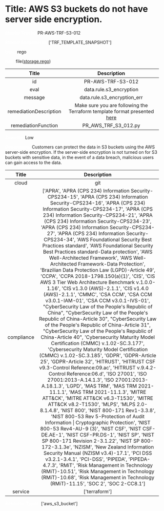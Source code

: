 



# Title: AWS S3 buckets do not have server side encryption.


***<font color="white">Master Test Id:</font>*** PR-AWS-TRF-S3-012

***<font color="white">Master Snapshot Id:</font>*** ['TRF_TEMPLATE_SNAPSHOT']

***<font color="white">type:</font>*** rego

***<font color="white">rule:</font>*** file([storage.rego])  
  
  
  
  

|Title|Description|
| :---: | :---: |
|id|PR-AWS-TRF-S3-012|
|eval|data.rule.s3_encryption|
|message|data.rule.s3_encryption_err|
|remediationDescription|Make sure you are following the Terraform template format presented <a href='https://registry.terraform.io/providers/hashicorp/aws/latest/docs/resources/s3_bucket' target='_blank'>here</a>|
|remediationFunction|PR_AWS_TRF_S3_012.py|


***<font color="white">Severity:</font>*** Low

***<font color="white">Description:</font>*** Customers can protect the data in S3 buckets using the AWS server-side encryption. If the server-side encryption is not turned on for S3 buckets with sensitive data, in the event of a data breach, malicious users can gain access to the data.  
  
  

|Title|Description|
| :---: | :---: |
|cloud|git|
|compliance|['APRA', 'APRA (CPS 234) Information Security-CPS234-15', 'APRA (CPS 234) Information Security-CPS234-16', 'APRA (CPS 234) Information Security-CPS234-17', 'APRA (CPS 234) Information Security-CPS234-21', 'APRA (CPS 234) Information Security-CPS234-23', 'APRA (CPS 234) Information Security-CPS234-27', 'APRA (CPS 234) Information Security-CPS234-34', 'AWS Foundational Security Best Practices standard', 'AWS Foundational Security Best Practices standard-Data protection', 'AWS Well-Architected Framework', 'AWS Well-Architected Framework-Data Protection', 'Brazilian Data Protection Law (LGPD)-Article 49', 'CCPA', 'CCPA 2018-1798.150(a)(1)', 'CIS', 'CIS AWS 3 Tier Web Architecture Benchmark v.1.0.0-1.16', 'CIS v1.3.0 (AWS)-2.1.1', 'CIS v1.4.0 (AWS)-2.1.1', 'CMMC', 'CSA CCM', 'CSA CCM v3.0.1-IAM-01', 'CSA CCM v3.0.1-IVS-01', "CyberSecurity Law of the People's Republic of China", "CyberSecurity Law of the People's Republic of China-Article 30", "CyberSecurity Law of the People's Republic of China-Article 31", "CyberSecurity Law of the People's Republic of China-Article 40", 'Cybersecurity Maturity Model Certification (CMMC) v.1.02-SC.3.177', 'Cybersecurity Maturity Model Certification (CMMC) v.1.02-SC.3.185', 'GDPR', 'GDPR-Article 25', 'GDPR-Article 32', 'HITRUST', 'HITRUST CSF v9.3-Control Reference:09.ac', 'HITRUST v.9.4.2-Control Reference:06.d', 'ISO 27001', 'ISO 27001:2013-A.14.1.3', 'ISO 27001:2013-A.18.1.3', 'LGPD', 'MAS TRM', 'MAS TRM 2021-11.1.1', 'MAS TRM 2021-11.1.3', 'MITRE ATT&CK', 'MITRE ATT&CK v6.3-T1530', 'MITRE ATT&CK v8.2-T1530', 'MLPS', 'MLPS 2.0-8.1.4.8', 'NIST 800', 'NIST 800-171 Rev1-3.3.8', 'NIST 800-53 Rev 5-Protection of Audit Information \| Cryptographic Protection', 'NIST 800-53 Rev4-AU-9 (3)', 'NIST CSF', 'NIST CSF-DE.AE-1', 'NIST CSF-PR.DS-1', 'NIST SP', 'NIST SP 800-171 Revision 2-3.1.22', 'NIST SP 800-172-3.1.3e', 'NZISM', 'New Zealand Information Security Manual (NZISM v3.4)-17.1', 'PCI DSS v3.2.1-3.4.1', 'PCI-DSS', 'PIPEDA', 'PIPEDA-4.7.3', 'RMiT', 'Risk Management in Technology (RMiT)-10.51', 'Risk Management in Technology (RMiT)-10.68', 'Risk Management in Technology (RMiT)-11.15', 'SOC 2', 'SOC 2-CC8.1']|
|service|['terraform']|


***<font color="white">Resource Types:</font>*** ['aws_s3_bucket']


[storage.rego]: https://github.com/prancer-io/prancer-compliance-test/tree/master/aws/terraform/storage.rego
